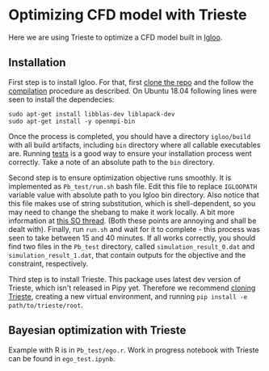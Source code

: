 # Optimizing CFD model with Trieste

Here we are using Trieste to optimize a CFD model built in [Igloo](https://gitlab.inria.fr/igloo/igloo/-/wikis/home). 

## Installation

First step is to install Igloo. For that, first [clone the repo](https://gitlab.inria.fr/igloo/igloo/-/wikis/Download) and the follow the [compilation](https://gitlab.inria.fr/igloo/igloo/-/wikis/Compilation) procedure as described. On Ubuntu 18.04 following lines were seen to install the dependecies:

```
sudo apt-get install libblas-dev liblapack-dev
sudo apt-get install -y openmpi-bin
```

Once the process is completed, you should have a directory `igloo/build` with all build artifacts, including `bin` directory where all callable executables are. Running [tests](https://gitlab.inria.fr/igloo/igloo/-/wikis/Tests) is a good way to ensure your installation process went correctly. Take a note of an absolute path to the `bin` directory.

Second step is to ensure optimization objective runs smoothly. It is implemented as `Pb_test/run.sh` bash file. Edit this file to replace `IGLOOPATH` variable value with absolute path to you Igloo bin directory. Also notice that this file makes use of string substitution, which is shell-dependent, so you may need to change the shebang to make it work locally. A bit more information at [this SO thread](https://stackoverflow.com/questions/20615217/bash-bad-substitution). (Both these points are annoying and shall be dealt with). Finally, run `run.sh` and wait for it to complete - this process was seen to take between 15 and 40 minutes. If all works correctly, you should find two files in the `Pb_test` directory, called `simulation_result_0.dat` and `simulation_result_1.dat`, that contain outputs for the objective and the constraint, respectively.

Third step is to install Trieste. This package uses latest dev version of Trieste, which isn't released in Pipy yet. Therefore we recommend [cloning Trieste](https://github.com/secondmind-labs/trieste), creating a new virtual environment, and running `pip install -e path/to/trieste/root`.

## Bayesian optimization with Trieste

Example with R is in `Pb_test/ego.r`. Work in progress notebook with Trieste can be found in `ego_test.ipynb`.